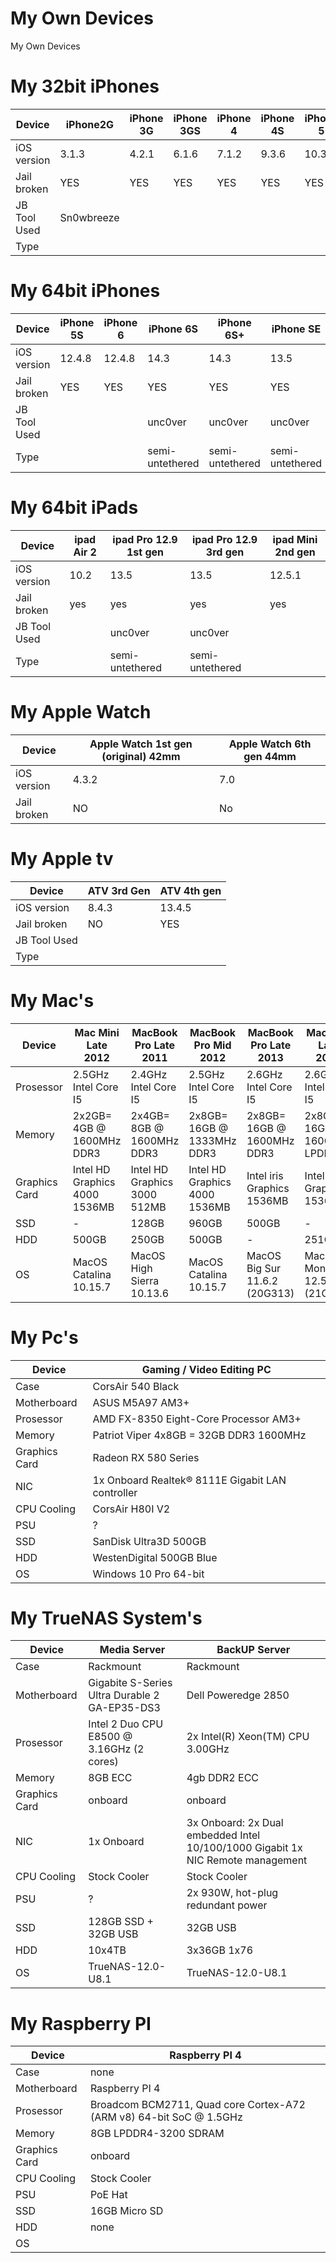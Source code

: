 # My Own Devices
My Own Devices

# My 32bit iPhones
| Device      | iPhone2G | iPhone 3G | iPhone 3GS| iPhone 4 | iPhone 4S | iPhone 5 | iPhone 5C | 
| ---------- | ---------- | ---------- | ---------- | ---------- | ---------- | ---------- |---------- |
| iOS version | 3.1.3 | 4.2.1 |6.1.6 | 7.1.2 | 9.3.6 | 10.3.4 | 10.3.3 | 
| Jail broken | YES | YES | YES | YES | YES | YES | YES |
| JB Tool Used | Sn0wbreeze |  |  |  |  |  |  |
| Type |  |  |  |  |  |  |  |


# My 64bit iPhones
| Device | iPhone 5S | iPhone 6 | iPhone 6S | iPhone 6S+ | iPhone SE |iPhone 7 |iPhone 7+ | iPhone 8+ | iPhone X | iPhone XR | iPhone 11 Pro Max |
| ---------- | ---------- | ---------- | ---------- | ---------- | ---------- | ---------- | ---------- | ---------- | ----------  | ----------  | ----------  |
| iOS version  | 12.4.8 | 12.4.8   | 14.3 |  14.3| 13.5 | 13.5 | 14.2 |13.5 |15.2 | 16.0 |13.5 |
| Jail broken  | YES    |  YES   |  YES |  YES |    YES |    YES |  YES | YES | NO | NO |YES |
| JB Tool Used |     |  | unc0ver | unc0ver | unc0ver | unc0ver | unc0ver | unc0ver | ?? | ?? |unc0ver |
| Type         |     |  | semi-untethered | semi-untethered | semi-untethered | semi-untethered | semi-untethered | semi-untethered |   | ?? |semi-untethered |


# My 64bit iPads
| Device | ipad Air 2 | ipad Pro 12.9 1st gen | ipad Pro 12.9 3rd gen |ipad Mini 2nd gen |
| ---------- | ---------- | ---------- | ---------- |---------- | 
| iOS version | 10.2 | 13.5 | 13.5 | 12.5.1 |
| Jail broken | yes | yes | yes | yes | 
| JB Tool Used |  | unc0ver | unc0ver |  |
| Type |  | semi-untethered | semi-untethered |  |


# My Apple Watch
| Device | Apple Watch 1st gen (original) 42mm | Apple Watch 6th gen 44mm |
| ---------- | ---------- | ---------- |
| iOS version | 4.3.2 |  7.0 |
| Jail broken | NO |  No |


# My Apple tv
| Device | ATV 3rd Gen | ATV 4th gen | 
| ---------- | ---------- | ---------- |  
| iOS version | 8.4.3 | 13.4.5 |  
| Jail broken | NO | YES |   
| JB Tool Used   |  |  | 
| Type        |  |  | 


# My Mac's
| Device | Mac Mini Late 2012 | MacBook Pro Late 2011 | MacBook Pro Mid 2012 | MacBook Pro Late 2013 | Mac Mini Late 2014 | MacBook Pro M1 Max 2021 |
| ---------- | ---------- | ----------  | ---------- | ---------- | ---------- | ---------- |  
| Prosessor    | 2.5GHz Intel Core I5 | 2.4GHz Intel Core I5 | 2.5GHz Intel Core I5 | 2.6GHz Intel Core I5 | 2.6GHz Intel Core I5 | Apple M1 Max |
| Memory | 2x2GB= 4GB @ 1600MHz DDR3  | 2x4GB= 8GB @ 1600MHz DDR3 | 2x8GB= 16GB @ 1333MHz DDR3 | 2x8GB= 16GB @ 1600MHz DDR3 | 2x8GB= 16GB @ 1600MHz LPDDR3 | 64GB unified memory | 
| Graphics Card | Intel HD Graphics 4000 1536MB | Intel HD Graphics 3000 512MB | Intel HD Graphics 4000 1536MB | Intel iris Graphics 1536MB | Intel Iris Graphics 1536MB | 32-core GPU |
| SSD | - | 128GB | 960GB | 500GB | - | 1TB SSD |
| HDD | 500GB | 250GB | 500GB | - | 251GB | - |
| OS | MacOS Catalina 10.15.7 | MacOS High Sierra 10.13.6 | MacOS Catalina 10.15.7 | MacOS Big Sur 11.6.2 (20G313) | MacOS Monterey 12.5 (21G72) | MacOS Ventura 13.0 Beta 4 (22A5311f) |


# My Pc's
| Device |  Gaming / Video Editing PC | 
| ---------- | ---------- | 
| Case | CorsAir 540 Black | 
| Motherboard | ASUS M5A97 AM3+ | 
| Prosessor | AMD FX-8350 Eight-Core Processor AM3+| 
| Memory | Patriot Viper 4x8GB = 32GB DDR3 1600MHz | 
| Graphics Card | Radeon RX 580 Series | 
| NIC | 1x Onboard Realtek® 8111E Gigabit LAN controller | 
| CPU Cooling | CorsAir H80I V2 | 
| PSU | ? | 
| SSD | SanDisk Ultra3D 500GB |  
| HDD | WestenDigital 500GB Blue |
| OS | Windows 10 Pro 64-bit |


# My TrueNAS System's
| Device |  Media Server | BackUP Server |
| ---------- | ---------- | ---------- |
| Case | Rackmount | Rackmount |
| Motherboard | Gigabite S-Series Ultra Durable 2 GA-EP35-DS3  | Dell Poweredge 2850 |
| Prosessor | Intel 2 Duo CPU E8500 @ 3.16GHz (2 cores) | 2x Intel(R) Xeon(TM) CPU 3.00GHz |
| Memory | 8GB ECC | 4gb DDR2 ECC |
| Graphics Card | onboard | onboard |
| NIC | 1x Onboard | 3x Onboard: 2x Dual embedded Intel 10/100/1000 Gigabit 1x NIC Remote management |
| CPU Cooling | Stock Cooler | Stock Cooler |
| PSU | ? | 2x 930W, hot-plug redundant power |
| SSD | 128GB SSD + 32GB USB | 32GB USB |
| HDD | 10x4TB | 3x36GB 1x76 |
| OS | TrueNAS-12.0-U8.1 | TrueNAS-12.0-U8.1 |


# My Raspberry PI
| Device | Raspberry PI 4 |  
| ---------- | ---------- | 
| Case | none | 
| Motherboard | Raspberry PI 4 | 
| Prosessor | Broadcom BCM2711, Quad core Cortex-A72 (ARM v8) 64-bit SoC @ 1.5GHz |
| Memory | 8GB LPDDR4-3200 SDRAM|  
| Graphics Card | onboard |
| CPU Cooling | Stock Cooler |
| PSU | PoE Hat |
| SSD | 16GB Micro SD | 
| HDD | none |
| OS |   |

